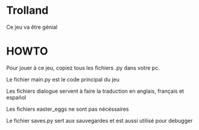 # Trolland
Ce jeu va être génial

# HOWTO
Pour jouer à ce jeu, copiez tous les fichiers .py dans votre pc.

Le fichier main.py est le code principal du jeu

Les fichiers dialogue servent à faire la traduction en anglais, français et español

Les fichiers easter_eggs ne sont pas nécéssaires

Le fichier saves.py sert aux sauvegardes et est aussi utilisé pour debugger
